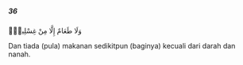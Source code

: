 ##### 36

<span class="ayah">وَلَا طَعَامٌ إِلَّا مِنْ غِسْلِينٍۢ</span>

<span class="ayah_translation">Dan tiada (pula) makanan sedikitpun (baginya) kecuali dari darah dan nanah.</span>
